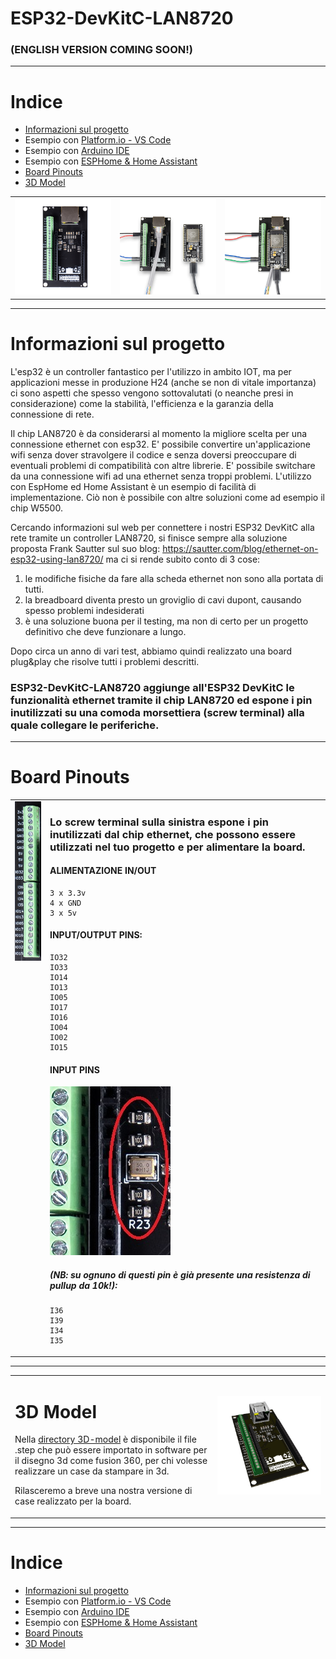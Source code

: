 ESP32-DevKitC-LAN8720
===
### (ENGLISH VERSION COMING SOON!)
---

# Indice

* [Informazioni sul progetto](#Informazioni-sul-progetto)  
* Esempio con [Platform.io - VS Code](./examples/PlatformIO/)
* Esempio con [Arduino IDE](./examples/ArduinoIDE/)
* Esempio con [ESPHome & Home Assistant](./examples/ESPHome/)
* [Board Pinouts](#Board-Pinouts)  
* [3D Model](#3D-Model)  

<table><tr><td><img src="images/board-ethernet-08-01.jpg" width="400"></td><td><img src="images/board-ethernet-02-01.jpg" width="400"></td><td><img src="images/board-ethernet-01-01.jpg" width="400"></td></tr></table>

---

# Informazioni sul progetto

L'esp32 è un controller fantastico per l'utilizzo in ambito IOT, ma per applicazioni messe in produzione H24 (anche se non di vitale importanza) ci sono aspetti che spesso vengono sottovalutati (o neanche presi in considerazione) come la stabilità, l'efficienza e la garanzia della connessione di rete. 
 
Il chip LAN8720 è da considerarsi al momento la migliore scelta per una connessione ethernet con esp32. E' possibile convertire un'applicazione wifi senza dover stravolgere il codice e senza doversi preoccupare di eventuali problemi di compatibilità con altre librerie. E' possibile switchare da una connessione wifi ad una ethernet senza troppi problemi. L'utilizzo con EspHome ed Home Assistant è un esempio di facilità di implementazione.
Ciò non è possibile con altre soluzioni come ad esempio il chip W5500. 

Cercando informazioni sul web per connettere i nostri ESP32 DevKitC alla rete tramite un controller LAN8720, si finisce sempre alla soluzione proposta Frank Sautter sul suo blog: https://sautter.com/blog/ethernet-on-esp32-using-lan8720/ ma ci si rende subito conto di 3 cose: 

1) le modifiche fisiche da fare alla scheda ethernet non sono alla portata di tutti.
2) la breadboard diventa presto un groviglio di cavi dupont, causando spesso problemi indesiderati
3) è una soluzione buona per il testing, ma non di certo per un progetto definitivo che deve funzionare a lungo.

Dopo circa un anno di vari test, abbiamo quindi realizzato una board plug&play che risolve tutti i problemi descritti.

### ESP32-DevKitC-LAN8720 aggiunge all'ESP32 DevKitC le funzionalità ethernet tramite il chip LAN8720 ed espone i pin inutilizzati su una comoda morsettiera (screw terminal) alla quale collegare le periferiche.

---

# Board Pinouts
<center>

<table><tr><td valign="top"><img src="images/screw-terminal.jpg"></td><td valign="top">

### Lo screw terminal sulla sinistra espone i pin inutilizzati dal chip ethernet, che possono essere utilizzati nel tuo progetto e per alimentare la board.

#### ALIMENTAZIONE IN/OUT
  
```
3 x 3.3v
4 x GND
3 x 5v
```  
  
#### INPUT/OUTPUT PINS:
```
IO32
IO33
IO14
IO13
IO05
IO17
IO16
IO04
IO02
IO15
```  
  
#### INPUT PINS
<img src="images/10k_res.jpg">

##### (NB: su ognuno di questi pin è già presente una resistenza di pullup da 10k!):
```
I36
I39
I34
I35
``` 
 
 </td></tr></table>
</center>

---

<table><tr><td valign="top">

# 3D Model

Nella [directory 3D-model](./3D-model/) è disponibile il file .step che può essere importato in software per il disegno 3d come fusion 360, per chi volesse realizzare un case da stampare in 3d. 
 
Rilasceremo a breve una nostra versione di case realizzato per la board.</td><td><img src="3D-model/3D-model.jpg" width="800"></td></tr></table>

---

# Indice

* [Informazioni sul progetto](#Informazioni-sul-progetto)  
* Esempio con [Platform.io - VS Code](./examples/PlatformIO/)
* Esempio con [Arduino IDE](./examples/ArduinoIDE/)
* Esempio con [ESPHome & Home Assistant](./examples/ESPHome/)
* [Board Pinouts](#Board-Pinouts)  
* [3D Model](#3D-Model)  
